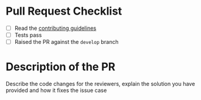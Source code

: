 # Pull Request Checklist

- [ ] Read the [contributing guidelines](https://github.com/finbourne/lusid-sdk-java-preview/blob/master/CONTRIBUTING.md)
- [ ] Tests pass
- [ ] Raised the PR against the `develop` branch

# Description of the PR

Describe the code changes for the reviewers, explain the solution you have provided and how it fixes the issue case
